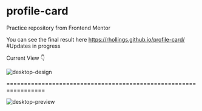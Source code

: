 # profile-card
Practice repository from Frontend Mentor

You can see the final result here
https://rhollings.github.io/profile-card/ #Updates in progress


Current View 👇

![desktop-design](https://user-images.githubusercontent.com/75183667/123859023-76327380-d924-11eb-95d3-8f9edcd4d588.jpg)

=================================================================

![desktop-preview](https://user-images.githubusercontent.com/75183667/123859029-7894cd80-d924-11eb-9f25-0bb4e3e6c64f.jpg)
